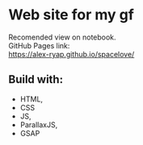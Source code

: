 # Web site for my gf

Recomended view on notebook.<br>
GitHub Pages link:<br>
https://alex-ryap.github.io/spacelove/

## Build with:

- HTML,
- CSS
- JS,
- ParallaxJS,
- GSAP
